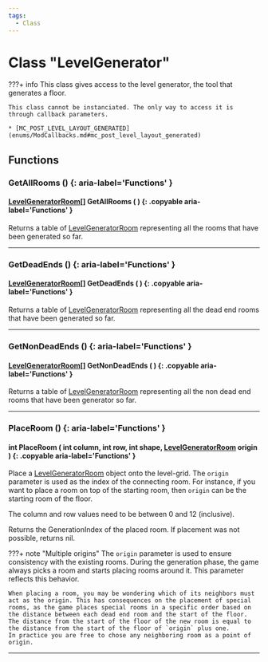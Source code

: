 ```yaml
---
tags:
  - Class
---
```

# Class "LevelGenerator"

???+ info
    This class gives access to the level generator, the tool that generates a floor.
    
    This class cannot be instanciated. The only way to access it is through callback parameters.

    * [MC_POST_LEVEL_LAYOUT_GENERATED](enums/ModCallbacks.md#mc_post_level_layout_generated)

## Functions

### GetAllRooms () {: aria-label='Functions' }
#### [LevelGeneratorRoom](LevelGeneratorRoom.md)[] GetAllRooms ( ) {: .copyable aria-label='Functions' }
Returns a table of [LevelGeneratorRoom](LevelGeneratorRoom.md) representing all the rooms that have been generated so far.

___
### GetDeadEnds () {: aria-label='Functions' }
#### [LevelGeneratorRoom](LevelGeneratorRoom.md)[] GetDeadEnds ( ) {: .copyable aria-label='Functions' }
Returns a table of [LevelGeneratorRoom](LevelGeneratorRoom.md) representing all the dead end rooms that have been generated so far.

___
### GetNonDeadEnds () {: aria-label='Functions' }
#### [LevelGeneratorRoom](LevelGeneratorRoom.md)[] GetNonDeadEnds ( ) {: .copyable aria-label='Functions' }
Returns a table of [LevelGeneratorRoom](LevelGeneratorRoom.md) representing all the non dead end rooms that have been generator so far.

___
### PlaceRoom () {: aria-label='Functions' }
#### int PlaceRoom ( int column, int row, int shape, [LevelGeneratorRoom](LevelGeneratorRoom.md) origin ) {: .copyable aria-label='Functions' }
Place a [LevelGeneratorRoom](LevelGeneratorRoom.md) object onto the level-grid. 
The `origin` parameter is used as the index of the connecting room. For instance, if you want to place a room on top of the starting room, then `origin` can be the starting room of the floor.

The column and row values need to be between 0 and 12 (inclusive).

Returns the GenerationIndex of the placed room. If placement was not possible, returns nil.

???+ note "Multiple origins"
    The `origin` parameter is used to ensure consistency with the existing rooms. During the generation phase, the game always picks a room 
    and starts placing rooms around it. This parameter reflects this behavior.
    
    When placing a room, you may be wondering which of its neighbors must act as the origin. This has consequences on the placement of special 
    rooms, as the game places special rooms in a specific order based on the distance between each dead end room and the start of the floor. 
    The distance from the start of the floor of the new room is equal to the distance from the start of the floor of `origin` plus one. 
    In practice you are free to chose any neighboring room as a point of origin. 
___